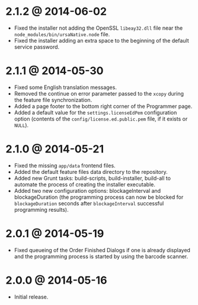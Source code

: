 2.1.2 @ 2014-06-02
==================

  * Fixed the installer not adding the OpenSSL `libeay32.dll` file near
    the `node_modules/bin/ursaNative.node` file.
  * Fixed the installer adding an extra space to the beginning of the default service password.

2.1.1 @ 2014-05-30
==================

  * Fixed some English translation messages.
  * Removed the continue on error parameter passed to the `xcopy` during
    the feature file synchronization.
  * Added a page footer to the bottom right corner of the Programmer page.
  * Added a default value for the `settings.licenseEdPem` configuration option
    (contents of the `config/license.ed.public.pem` file, if it exists or `NULL`).

2.1.0 @ 2014-05-21
==================

  * Fixed the missing `app/data` frontend files.
  * Added the default feature files data directory to the repository.
  * Added new Grunt tasks: build-scripts, build-installer, build-all
    to automate the process of creating the installer executable.
  * Added two new configuration options: blockageInterval and blockageDuration
    (the programming process can now be blocked for `blockageDuration` seconds
    after `blockageInterval` successful programming results).

2.0.1 @ 2014-05-19
==================

  * Fixed queueing of the Order Finished Dialogs if one is already displayed
    and the programming process is started by using the barcode scanner.

2.0.0 @ 2014-05-16
==================

  * Initial release.

